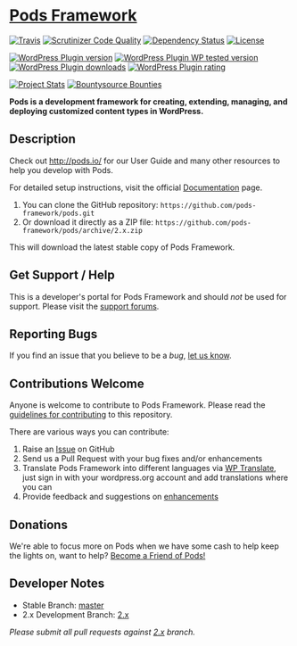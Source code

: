 # [Pods Framework](http://pods.io) #
[![Travis](https://secure.travis-ci.org/pods-framework/pods.png?branch=2.x)](http://travis-ci.org/pods-framework/pods)
[![Scrutinizer Code Quality](https://scrutinizer-ci.com/g/pods-framework/pods/badges/quality-score.png?b=2.x)](https://scrutinizer-ci.com/g/pods-framework/pods/?branch=2.x)
[![Dependency Status](https://gemnasium.com/badges/github.com/pods-framework/pods.svg)](https://gemnasium.com/github.com/pods-framework/pods)
[![License](https://img.shields.io/badge/license-GPL--2.0%2B-green.svg)](https://github.com/pods-framework/pods/blob/2.x/license.txt)

[![WordPress Plugin version](https://img.shields.io/wordpress/plugin/v/pods.svg?style=flat)](https://wordpress.org/plugins/pods/)
[![WordPress Plugin WP tested version](https://img.shields.io/wordpress/v/pods.svg?style=flat)](https://wordpress.org/plugins/pods/)
[![WordPress Plugin downloads](https://img.shields.io/wordpress/plugin/dt/pods.svg?style=flat)](https://wordpress.org/plugins/pods/)
[![WordPress Plugin rating](https://img.shields.io/wordpress/plugin/r/pods.svg?style=flat)](https://wordpress.org/plugins/pods/)

[![Project Stats](https://www.openhub.net/p/pods-framework/widgets/project_thin_badge.gif)](https://www.openhub.net/p/pods-framework)
[![Bountysource Bounties](https://api.bountysource.com/badge/tracker?tracker_id=247358)](https://www.bountysource.com/teams/pods-framework/issues?tracker_ids=247358)

**Pods is a development framework for creating, extending, managing, and deploying customized content types in WordPress.**

## Description

Check out <http://pods.io/> for our User Guide and many other resources to help you develop with Pods.

For detailed setup instructions, visit the official [Documentation](http://pods.io/docs/) page.

1. You can clone the GitHub repository: `https://github.com/pods-framework/pods.git`
2. Or download it directly as a ZIP file: `https://github.com/pods-framework/pods/archive/2.x.zip`

This will download the latest stable copy of Pods Framework.

## Get Support / Help

This is a developer's portal for Pods Framework and should _not_ be used for support. Please visit the [support forums](https://pods.io/forums/).

## Reporting Bugs

If you find an issue that you believe to be a *bug*, [let us know](https://github.com/pods-framework/pods/issues?state=open).

## Contributions Welcome

Anyone is welcome to contribute to Pods Framework. Please read the [guidelines for contributing](https://github.com/pods-framework/pods/blob/2.x/CONTRIBUTING.md) to this repository.

There are various ways you can contribute:

1. Raise an [Issue](https://github.com/pods-framework/pods/issues) on GitHub
2. Send us a Pull Request with your bug fixes and/or enhancements
3. Translate Pods Framework into different languages via [WP Translate](https://translate.wordpress.org/projects/wp-plugins/pods), just sign in with your wordpress.org account and add translations where you can
4. Provide feedback and suggestions on [enhancements](https://github.com/pods-framework/pods/issues?direction=desc&labels=Enhancement&page=1&sort=created&state=open)

## Donations

We're able to focus more on Pods when we have some cash to help keep the lights on, want to help? [Become a Friend of Pods!](https://pods.io/friends-of-pods/)

## Developer Notes

* Stable Branch: [master](https://github.com/pods-framework/pods/tree/master)
* 2.x Development Branch: [2.x](https://github.com/pods-framework/pods/tree/2.x)

<em>Please submit all pull requests against [2.x](https://github.com/pods-framework/pods/tree/2.x) branch.</em>
